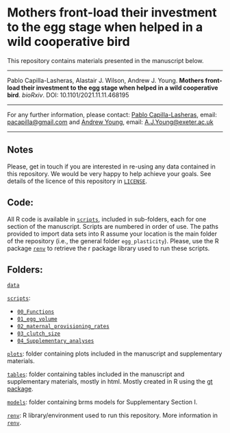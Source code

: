 # Mothers front-load their investment to the egg stage when helped in a wild cooperative bird

This repository contains materials presented in the manuscript below.

------------------------------------------------------------------------

Pablo Capilla-Lasheras, Alastair J. Wilson, Andrew J. Young. **Mothers front-load their investment to the egg stage when helped in a wild cooperative bird**. *bioRxiv*. DOI: 10.1101/2021.11.11.468195

------------------------------------------------------------------------

For any further information, please contact: [Pablo Capilla-Lasheras](https://scholar.google.com/citations?hl=en&user=5JMTO-kAAAAJ&view_op=list_works&sortby=pubdate), email: [pacapilla@gmail.com](mailto:pacapilla@gmail.com) and [Andrew Young](http://www.animalsocieties.org/), email: [A.J.Young@exeter.ac.uk](mailto:A.J.Young@exeter.ac.uk)

------------------------------------------------------------------------

## Notes

Please, get in touch if you are interested in re-using any data contained in this repository. We would be very happy to help achieve your goals. See details of the licence of this repository in [`LICENSE`](https://github.com/PabloCapilla/egg_plasticity/blob/main/LICENSE).

## Code:

All R code is available in [`scripts`](https://github.com/PabloCapilla/egg_plasticity/tree/main/scripts), included in sub-folders, each for one section of the manuscript. Scripts are numbered in order of use. The paths provided to import data sets into R assume your location is the main folder of the repository (i.e., the general folder `egg_plasticity`). Please, use the R package [`renv`](https://rstudio.github.io/renv/articles/renv.html) to retrieve the r package library used to run these scripts.

## Folders:

[`data`](https://github.com/PabloCapilla/egg_plasticity/tree/main/data)

[`scripts`](https://github.com/PabloCapilla/egg_plasticity/tree/main/scripts/):

-   [`00_Functions`](https://github.com/PabloCapilla/egg_plasticity/tree/main/scripts/00_Functions)
-   [`01_egg_volume`](https://github.com/PabloCapilla/egg_plasticity/tree/main/scripts/01_egg_volume)
-   [`02_maternal_provisioning_rates`](https://github.com/PabloCapilla/egg_plasticity/tree/main/scripts/02_maternal_provisioning_rates)
-   [`03_clutch_size`](https://github.com/PabloCapilla/egg_plasticity/tree/main/scripts/03_clutch_size)
-   [`04_Supplementary_analyses`](https://github.com/PabloCapilla/egg_plasticity/tree/main/scripts/04_Supplementary_analyses)

[`plots`](https://github.com/PabloCapilla/egg_plasticity/tree/main/plots): folder containing plots included in the manuscript and supplementary materials.

[`tables`](https://github.com/PabloCapilla/egg_plasticity/tree/main/tables): folder containing tables included in the manuscript and supplementary materials, mostly in html. Mostly created in R using the [gt package](https://gt.rstudio.com/).

[`models`](https://github.com/PabloCapilla/egg_plasticity/tree/main/models): folder containing brms models for Supplementary Section I.

[`renv`](https://github.com/PabloCapilla/egg_plasticity/tree/main/renv): R library/environment used to run this repository. More information in [`renv`](https://rstudio.github.io/renv/articles/renv.html).

